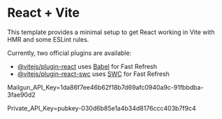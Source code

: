 # React + Vite

This template provides a minimal setup to get React working in Vite with HMR and some ESLint rules.

Currently, two official plugins are available:

- [@vitejs/plugin-react](https://github.com/vitejs/vite-plugin-react/blob/main/packages/plugin-react/README.md) uses [Babel](https://babeljs.io/) for Fast Refresh
- [@vitejs/plugin-react-swc](https://github.com/vitejs/vite-plugin-react-swc) uses [SWC](https://swc.rs/) for Fast Refresh

Mailgun_API_Key=1da86f7ee46b62f18b7d69afc0940a9c-91fbbdba-3fae90d2

Private_API_Key=pubkey-030d6b85e1a4b34d8176ccc403b7f9c4
